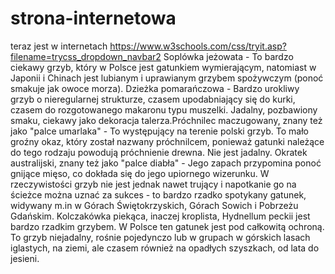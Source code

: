 # strona-internetowa
teraz jest w internetach
https://www.w3schools.com/css/tryit.asp?filename=trycss_dropdown_navbar2
Soplówka jeżowata - To bardzo ciekawy grzyb, który w Polsce jest gatunkiem wymierającym, natomiast w Japonii i Chinach jest lubianym i uprawianym grzybem spożywczym (ponoć smakuje jak owoce morza).​
Dzieżka pomarańczowa - Bardzo urokliwy grzyb o nieregularnej strukturze, czasem upodabniający się do kurki, czasem do rozgotowanego makaronu typu muszelki. Jadalny, pozbawiony smaku, ciekawy jako dekoracja talerza.​
Próchnilec maczugowany, znany też jako "palce umarlaka" - To występujący na terenie polski grzyb. To mało groźny okaz, który został nazwany próchnilcem, ponieważ gatunki należące do tego rodzaju powodują próchnienie drewna. Nie jest jadalny.​
Okratek australijski, znany też jako "palce diabła" - Jego zapach przypomina ponoć gnijące mięso, co dokłada się do jego upiornego wizerunku. W rzeczywistości grzyb nie jest jednak nawet trujący i napotkanie go na ścieżce można uznać za sukces - to bardzo rzadko spotykany gatunek, widywany m.in w Górach Świętokrzyskich, Górach Sowich i Pobrzeżu Gdańskim.​
Kolczakówka piekąca, inaczej kroplista, Hydnellum peckii  jest bardzo rzadkim grzybem. W Polsce ten gatunek jest pod całkowitą ochroną. To grzyb niejadalny, rośnie pojedynczo lub w grupach w górskich lasach iglastych, na ziemi, ale czasem również na opadłych szyszkach, od lata do jesieni.
